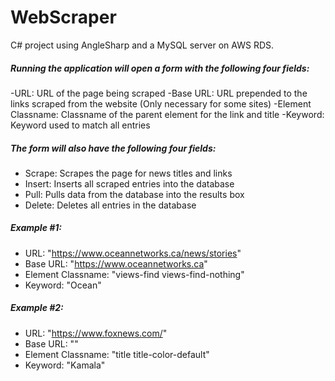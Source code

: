 # WebScraper

C# project using AngleSharp and a MySQL server on AWS RDS.

##### Running the application will open a form with the following four fields:
-URL: URL of the page being scraped
-Base URL: URL prepended to the links scraped from the website (Only necessary for some sites)
-Element Classname: Classname of the parent element for the link and title
-Keyword: Keyword used to match all entries

##### The form will also have the following four fields:
- Scrape: Scrapes the page for news titles and links
- Insert: Inserts all scraped entries into the database
- Pull: Pulls data from the database into the results box
- Delete: Deletes all entries in the database

##### Example #1:
- URL: "https://www.oceannetworks.ca/news/stories"
- Base URL: "https://www.oceannetworks.ca"
- Element Classname: "views-find views-find-nothing"
- Keyword: "Ocean"

##### Example #2:
- URL: "https://www.foxnews.com/"
- Base URL: ""
- Element Classname: "title title-color-default"
- Keyword: "Kamala"
